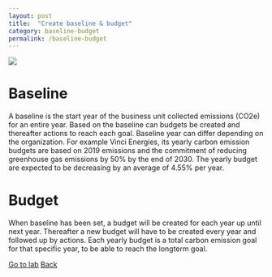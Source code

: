 ```yaml
---
layout: post
title:  "Create baseline & budget"
category: baseline-budget
permalink: /baseline-budget
---
```


<img src="assets/images/budget&actions-page.PNG">

# Baseline

A baseline is the start year of the business unit collected emissions (CO2e) for an entire year. Based on the baseline can budgets be created and thereafter actions to reach each goal. Baseline year can 
differ depending on the organization. For example Vinci Energies, its yearly carbon emission budgets are based on 2019 emissions and the commitment of reducing greenhouse gas emissions by 50% by the end of 2030. 
The yearly budget are expected to be decreasing by an average of 4.55% per year.

# Budget

When baseline has been set, a budget will be created for each year up until next year. Thereafter a new budget will have to be created every year and followed up by actions. Each yearly budget is a total carbon 
emission goal for that specific year, to be able to reach the longterm goal.


<a class="offset-4 btn btn-success btn-lg" href="{{site.baseurl}}/baseline-budget-lab" role="button">Go to lab</a>
<a class="btn btn-info btn-lg" href="{{site.baseurl}}" role="button">Back</a>